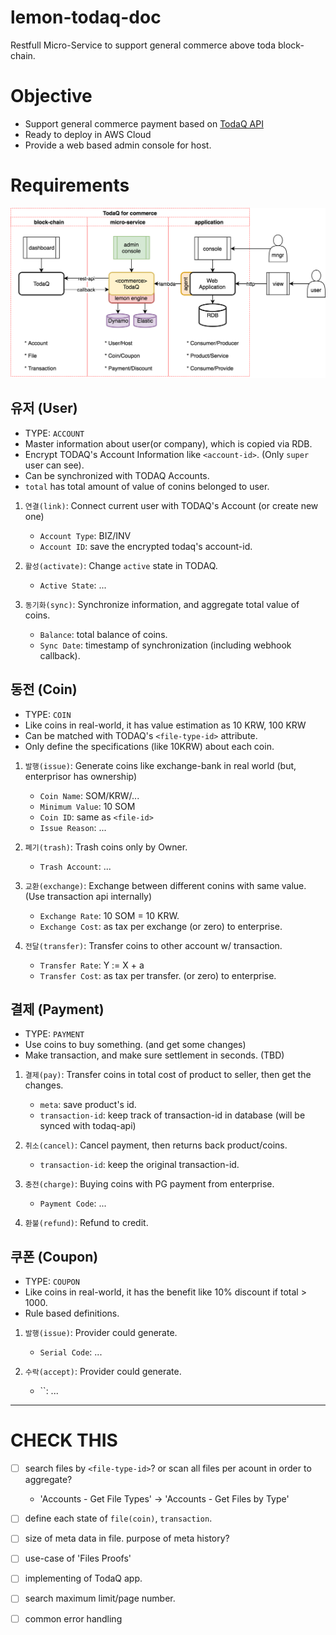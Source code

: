 # lemon-todaq-doc

Restfull Micro-Service to support general commerce above toda block-chain.

# Objective

- Support general commerce payment based on [TodaQ API](https://todaqfinance.com/)
- Ready to deploy in AWS Cloud
- Provide a web based admin console for host.


# Requirements

![TodaQ for commerce](assets/lemon-todaq.png)


## 유저 (User)

- TYPE: `ACCOUNT`
- Master information about user(or company), which is copied via RDB.
- Encrypt TODAQ's Account Information like `<account-id>`. (Only `super` user can see).
- Can be synchronized with TODAQ Accounts.
- `total` has total amount of value of conins belonged to user.

1. `연결(link)`: Connect current user with TODAQ's Account (or create new one)
    - `Account Type`: BIZ/INV
    - `Account ID`: save the encrypted todaq's account-id.

1. `활성(activate)`: Change `active` state in TODAQ.
    - `Active State`: ...

1. `동기화(sync)`: Synchronize information, and aggregate total value of coins.
    - `Balance`: total balance of coins.
    - `Sync Date`: timestamp of synchronization (including webhook callback).


## 동전 (Coin)

- TYPE: `COIN`
- Like coins in real-world, it has value estimation as 10 KRW, 100 KRW
- Can be matched with TODAQ's `<file-type-id>` attribute.
- Only define the specifications (like 10KRW) about each coin.

1. `발행(issue)`: Generate coins like exchange-bank in real world (but, enterprisor has ownership)
    - `Coin Name`: SOM/KRW/...
    - `Minimum Value`: 10 SOM
    - `Coin ID`: same as `<file-id>`
    - `Issue Reason`: ...

1. `폐기(trash)`: Trash coins only by Owner.
    - `Trash Account`: ...

1. `교환(exchange)`: Exchange between different conins with same value. (Use transaction api internally)
    - `Exchange Rate`: 10 SOM = 10 KRW.
    - `Exchange Cost`: as tax per exchange (or zero) to enterprise.

1. `전달(transfer)`: Transfer coins to other account w/ transaction.
    - `Transfer Rate`: Y := X + a
    - `Transfer Cost`: as tax per transfer. (or zero)  to enterprise.


## 결제 (Payment)

- TYPE: `PAYMENT`
- Use coins to buy something. (and get some changes)
- Make transaction, and make sure settlement in seconds. (TBD)

1. `결제(pay)`: Transfer coins in total cost of product to seller, then get the changes.
    - `meta`: save product's id.
    - `transaction-id`: keep track of transaction-id in database (will be synced with todaq-api)

1. `취소(cancel)`: Cancel payment, then returns back product/coins.
    - `transaction-id`: keep the original transaction-id.

1. `충전(charge)`: Buying coins with PG payment from enterprise.
    - `Payment Code`: ...

1. `환불(refund)`: Refund to credit.



## 쿠폰 (Coupon)

- TYPE: `COUPON`
- Like coins in real-world, it has the benefit like 10% discount if total > 1000.
- Rule based definitions.

1. `발행(issue)`: Provider could generate.
    - `Serial Code`: ...

1. `수락(accept)`: Provider could generate.
    - ``: ...



--------------------
# CHECK THIS #

- [ ] search files by `<file-type-id>`? or scan all files per acount in order to aggregate?
    - 'Accounts - Get File Types' -> 'Accounts - Get Files by Type'
- [ ] define each state of `file(coin)`, `transaction`.
- [ ] size of meta data in file. purpose of meta history?
- [ ] use-case of 'Files Proofs'
- [ ] implementing of TodaQ app.
- [ ] search maximum limit/page number.
- [ ] common error handling 

